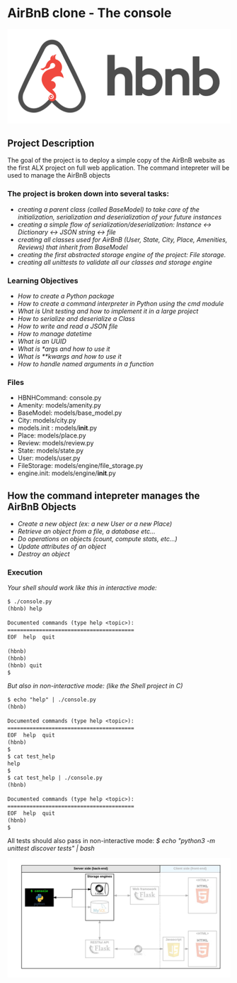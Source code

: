 # AirBnB clone - The console

![AirBnB](hng.png)

## Project Description
The goal of the project is to deploy a simple copy of the AirBnB website as the first ALX project on full web application. The command intepreter will be used to manage the AirBnB objects

### The project is broken down into several tasks:
- _creating a parent class *(called BaseModel)* to take care of the initialization, serialization and deserialization of your future instances_
- _creating a simple flow of serialization/deserialization: Instance <-> Dictionary <-> JSON string <-> file_
- _creating all classes used for AirBnB (User, State, City, Place, Amenities, Reviews) that inherit from BaseModel_
- _creating the first abstracted storage engine of the project: File storage._
- _creating all unittests to validate all our classes and storage engine_

### Learning Objectives
- _How to create a Python package_
- _How to create a command interpreter in Python using the cmd module_
- _What is Unit testing and how to implement it in a large project_
- _How to serialize and deserialize a Class_
- _How to write and read a JSON file_
- _How to manage datetime_
- _What is an UUID_
- _What is *args and how to use it_
- _What is **kwargs and how to use it_
- _How to handle named arguments in a function_

### Files

 -  HBNHCommand: console.py
 -  Amenity: models/amenity.py
 -  BaseModel: models/base_model.py
 -  City: models/city.py
 -  models.init : models/__init__.py
 -  Place: models/place.py
 -  Review: models/review.py
 -  State: models/state.py
 -  User: models/user.py
 -  FileStorage: models/engine/file_storage.py
 -  engine.init: models/engine/__init__.py

 ## How the command intepreter manages the AirBnB Objects
- _Create a new object (ex: a new User or a new Place)_
- _Retrieve an object from a file, a database etc…_
- _Do operations on objects (count, compute stats, etc…)_
- _Update attributes of an object_
- _Destroy an object_

### Execution
*Your shell should work like this in interactive mode:*
```
$ ./console.py
(hbnb) help

Documented commands (type help <topic>):
========================================
EOF  help  quit

(hbnb)
(hbnb)
(hbnb) quit
$
```

*But also in non-interactive mode: (like the Shell project in C)*
```
$ echo "help" | ./console.py
(hbnb)

Documented commands (type help <topic>):
========================================
EOF  help  quit
(hbnb)
$
$ cat test_help
help
$
$ cat test_help | ./console.py
(hbnb)

Documented commands (type help <topic>):
========================================
EOF  help  quit
(hbnb)
$
```

All tests should also pass in non-interactive mode: *$ echo "python3 -m unittest discover tests" | bash*

![console](console.png)
